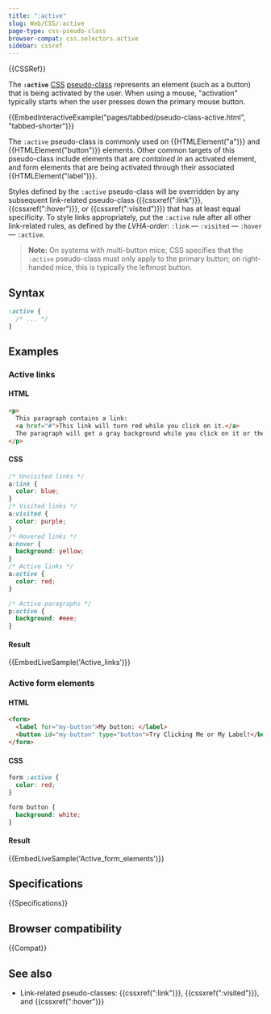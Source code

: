 ```yaml
---
title: ":active"
slug: Web/CSS/:active
page-type: css-pseudo-class
browser-compat: css.selectors.active
sidebar: cssref
---
```


{{CSSRef}}

The **`:active`** [CSS](/en-US/docs/Web/CSS) [pseudo-class](/en-US/docs/Web/CSS/Pseudo-classes) represents an element (such as a button) that is being activated by the user. When using a mouse, "activation" typically starts when the user presses down the primary mouse button.

{{EmbedInteractiveExample("pages/tabbed/pseudo-class-active.html", "tabbed-shorter")}}

The `:active` pseudo-class is commonly used on {{HTMLElement("a")}} and {{HTMLElement("button")}} elements. Other common targets of this pseudo-class include elements that are _contained in_ an activated element, and form elements that are being activated through their associated {{HTMLElement("label")}}.

Styles defined by the `:active` pseudo-class will be overridden by any subsequent link-related pseudo-class ({{cssxref(":link")}}, {{cssxref(":hover")}}, or {{cssxref(":visited")}}) that has at least equal specificity. To style links appropriately, put the `:active` rule after all other link-related rules, as defined by the _LVHA-order_: `:link` — `:visited` — `:hover` — `:active`.

> **Note:** On systems with multi-button mice, CSS specifies that the `:active` pseudo-class must only apply to the primary button; on right-handed mice, this is typically the leftmost button.

## Syntax

```css
:active {
  /* ... */
}
```

## Examples

### Active links

#### HTML

```html
<p>
  This paragraph contains a link:
  <a href="#">This link will turn red while you click on it.</a>
  The paragraph will get a gray background while you click on it or the link.
</p>
```

#### CSS

```css
/* Unvisited links */
a:link {
  color: blue;
}
/* Visited links */
a:visited {
  color: purple;
}
/* Hovered links */
a:hover {
  background: yellow;
}
/* Active links */
a:active {
  color: red;
}

/* Active paragraphs */
p:active {
  background: #eee;
}
```

#### Result

{{EmbedLiveSample('Active_links')}}

### Active form elements

#### HTML

```html
<form>
  <label for="my-button">My button: </label>
  <button id="my-button" type="button">Try Clicking Me or My Label!</button>
</form>
```

#### CSS

```css
form :active {
  color: red;
}

form button {
  background: white;
}
```

#### Result

{{EmbedLiveSample('Active_form_elements')}}

## Specifications

{{Specifications}}

## Browser compatibility

{{Compat}}

## See also

- Link-related pseudo-classes: {{cssxref(":link")}}, {{cssxref(":visited")}}, and {{cssxref(":hover")}}
